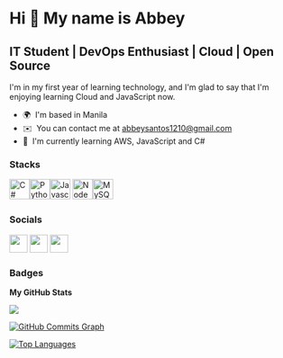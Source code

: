 Hi 👋 My name is Abbey
======================

IT Student | DevOps Enthusiast | Cloud | Open Source
------------------------

I'm in my first year of learning technology, and I'm glad to say that I'm enjoying learning Cloud and JavaScript now.

* 🌍  I'm based in Manila
* ✉️  You can contact me at [abbeysantos1210@gmail.com](mailto:abbeysantos1210@gmail.com)
* 🧠  I'm currently learning AWS, JavaScript and C#

### Stacks

<p align="left"><a href="https://docs.microsoft.com/en-us/dotnet/csharp/" target="_blank" rel="noreferrer"><img src="https://cdn.jsdelivr.net/gh/devicons/devicon/icons/csharp/csharp-plain.svg" width="36" height="36" alt="C#" /></a><a href="https://www.python.org/" target="_blank" rel="noreferrer"><img src="https://cdn.jsdelivr.net/gh/devicons/devicon/icons/python/python-original.svg" width="36" height="36" alt="Python" /></a><a href="https://developer.mozilla.org/en-US/docs/Web/JavaScript" target="_blank" rel="noreferrer"><img src="https://cdn.jsdelivr.net/gh/devicons/devicon/icons/javascript/javascript-original.svg" width="36" height="36" alt="Javascript" /></a>
<a href="https://nodejs.org/en/" target="_blank" rel="noreferrer"><img src="https://raw.githubusercontent.com/danielcranney/readme-generator/main/public/icons/skills/nodejs-colored.svg" width="36" height="36" alt="NodeJS" /></a><a href="https://www.mysql.com/" target="_blank" rel="noreferrer"><img src="https://raw.githubusercontent.com/danielcranney/readme-generator/main/public/icons/skills/mysql-colored.svg" width="36" height="36" alt="MySQL" /></a></p>


### Socials

<p align="left">
<a href="https://www.github.com/AbbeyIT" target="_blank" rel="noreferrer"><img src="https://raw.githubusercontent.com/danielcranney/readme-generator/main/public/icons/socials/github.svg" width="32" height="32" /></a>
<a href="https://www.linkedin.com/in/maria-isabel-santos-49658b226/" target="_blank" rel="noreferrer"><img src="https://raw.githubusercontent.com/danielcranney/readme-generator/main/public/icons/socials/linkedin.svg" width="32" height="32" /></a>
<a href="https://abbeywillblog.hashnode.dev" target="_blank" rel="noreferrer"><img src="https://raw.githubusercontent.com/danielcranney/readme-generator/main/public/icons/socials/hashnode.svg" width="32" height="32" /></a>
</p>

### Badges

<b>My GitHub Stats</b>

<a href="http://www.github.com/AbbeyIT"><img src="https://github-readme-streak-stats.herokuapp.com/?user=AbbeyIT&stroke=ffffff&background=1c1917&ring=89d2dc&fire=baff29&currStreakNum=baff29&currStreakLabel=766DEC&sideNums=ffffff&sideLabels=ffffff&dates=ffffff&hide_border=true" /></a>

<a href="http://www.github.com/AbbeyIT"><img src="https://activity-graph.herokuapp.com/graph?username=AbbeyIT&bg_color=1c1917&color=ffffff&line=baff29&point=ffffff&area_color=1c1917&area=true&hide_border=true&custom_title=GitHub%20Commits%20Graph" alt="GitHub Commits Graph" /></a>

<a href="https://github.com/AbbeyIT" align="left"><img src="https://github-readme-stats.vercel.app/api/top-langs/?username=AbbeyIT&langs_count=10&title_color=89d2dc&text_color=ffffff&icon_color=3382ed&bg_color=1c1917&hide_border=true&locale=en&custom_title=Top%20%Languages" alt="Top Languages" /></a>
